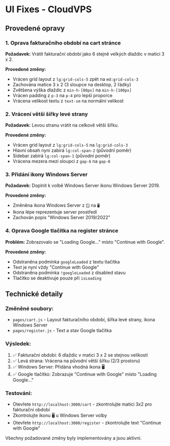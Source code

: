 # UI Fixes - CloudVPS

## Provedené opravy

### 1. Oprava fakturačního období na cart stránce

**Požadavek:** Vrátit fakturační období jako 6 stejně velkých dlaždic v matici 3 x 2.

**Provedené změny:**
- Vrácen grid layout z `lg:grid-cols-5` zpět na `md:grid-cols-3`
- Zachována matice 3 x 2 (3 sloupce na desktop, 2 řádky)
- Zvětšena výška dlaždic z `min-h-[80px]` na `min-h-[100px]`
- Vrácen padding z `p-3` na `p-4` pro lepší proporce
- Vrácena velikost textu z `text-sm` na normální velikost

### 2. Vrácení větší šířky levé strany

**Požadavek:** Levou stranu vrátit na celkově větší šířku.

**Provedené změny:**
- Vrácen grid layout z `lg:grid-cols-5` na `lg:grid-cols-3`
- Hlavní obsah nyní zabírá `lg:col-span-2` (původní poměr)
- Sidebar zabírá `lg:col-span-1` (původní poměr)
- Vrácena mezera mezi sloupci z `gap-6` na `gap-8`

### 3. Přidání ikony Windows Server

**Požadavek:** Doplnit k volbě Windows Server ikonu Windows Server 2019.

**Provedené změny:**
- Změněna ikona Windows Server z `🪟` na `🖥️`
- Ikona lépe reprezentuje server prostředí
- Zachován popis "Windows Server 2019/2022"

### 4. Oprava Google tlačítka na register stránce

**Problém:** Zobrazovalo se "Loading Google..." místo "Continue with Google".

**Provedené změny:**
- Odstraněna podmínka `googleLoaded` z textu tlačítka
- Text je nyní vždy "Continue with Google"
- Odstraněna podmínka `!googleLoaded` z disabled stavu
- Tlačítko se deaktivuje pouze při `isLoading`

## Technické detaily

### Změněné soubory:
- `pages/cart.js` - Layout fakturačního období, šířka levé strany, ikona Windows Server
- `pages/register.js` - Text a stav Google tlačítka

### Výsledek:
1. ✅ Fakturační období: 6 dlaždic v matici 3 x 2 se stejnou velikostí
2. ✅ Levá strana: Vrácena na původní větší šířku (2/3 prostoru)
3. ✅ Windows Server: Přidána vhodná ikona 🖥️
4. ✅ Google tlačítko: Zobrazuje "Continue with Google" místo "Loading Google..."

### Testování:
- Otevřete `http://localhost:3000/cart` - zkontrolujte matici 3x2 pro fakturační období
- Zkontrolujte ikonu 🖥️ u Windows Server volby
- Otevřete `http://localhost:3000/register` - zkontrolujte text "Continue with Google"

Všechny požadované změny byly implementovány a jsou aktivní.
